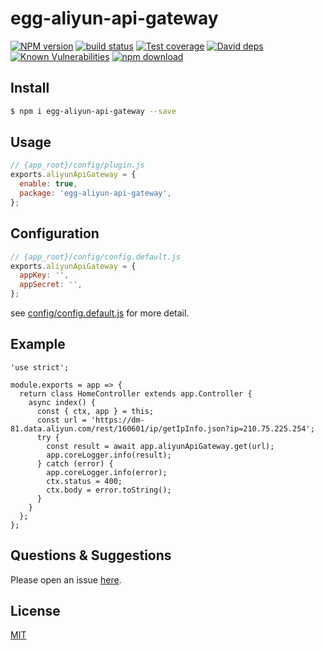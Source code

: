 # egg-aliyun-api-gateway

[![NPM version][npm-image]][npm-url]
[![build status][travis-image]][travis-url]
[![Test coverage][codecov-image]][codecov-url]
[![David deps][david-image]][david-url]
[![Known Vulnerabilities][snyk-image]][snyk-url]
[![npm download][download-image]][download-url]

[npm-image]: https://img.shields.io/npm/v/egg-aliyun-api-gateway.svg?style=flat-square
[npm-url]: https://npmjs.org/package/egg-aliyun-api-gateway
[travis-image]: https://img.shields.io/travis/eggjs/egg-aliyun-api-gateway.svg?style=flat-square
[travis-url]: https://travis-ci.org/eggjs/egg-aliyun-api-gateway
[codecov-image]: https://img.shields.io/codecov/c/github/eggjs/egg-aliyun-api-gateway.svg?style=flat-square
[codecov-url]: https://codecov.io/github/eggjs/egg-aliyun-api-gateway?branch=master
[david-image]: https://img.shields.io/david/eggjs/egg-aliyun-api-gateway.svg?style=flat-square
[david-url]: https://david-dm.org/eggjs/egg-aliyun-api-gateway
[snyk-image]: https://snyk.io/test/npm/egg-aliyun-api-gateway/badge.svg?style=flat-square
[snyk-url]: https://snyk.io/test/npm/egg-aliyun-api-gateway
[download-image]: https://img.shields.io/npm/dm/egg-aliyun-api-gateway.svg?style=flat-square
[download-url]: https://npmjs.org/package/egg-aliyun-api-gateway

<!--
Description here.
-->

## Install

```bash
$ npm i egg-aliyun-api-gateway --save
```

## Usage

```js
// {app_root}/config/plugin.js
exports.aliyunApiGateway = {
  enable: true,
  package: 'egg-aliyun-api-gateway',
};
```

## Configuration

```js
// {app_root}/config/config.default.js
exports.aliyunApiGateway = {
  appKey: '',
  appSecret: '',
};
```

see [config/config.default.js](config/config.default.js) for more detail.

## Example

<!-- example here -->

```
'use strict';

module.exports = app => {
  return class HomeController extends app.Controller {
    async index() {
      const { ctx, app } = this;
      const url = 'https://dm-81.data.aliyun.com/rest/160601/ip/getIpInfo.json?ip=210.75.225.254';
      try {
        const result = await app.aliyunApiGateway.get(url);
        app.coreLogger.info(result);
      } catch (error) {
        app.coreLogger.info(error);
        ctx.status = 400;
        ctx.body = error.toString();
      }
    }
  };
};
```


## Questions & Suggestions

Please open an issue [here](https://github.com/eggjs/egg/issues).

## License

[MIT](LICENSE)

